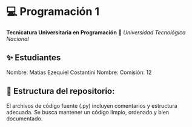 # 💻 Programación 1
**Tecnicatura Universitaria en Programación**
📍 *Universidad Tecnológica Nacional*

## ✨ Estudiantes
Nombre: Matias Ezequiel Costantini
Nombre: 
Comisión: 12

## 📌 Estructura del repositorio:

El archivos de código fuente (.py) incluyen comentarios y estructura adecuada.
Se busca mantener un código limpio, ordenado y bien documentado.


